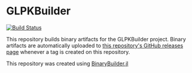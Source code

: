 # GLPKBuilder

[![Build Status](https://travis-ci.org/JuliaOpt/GLPKBuilder.svg?branch=master)](https://travis-ci.org/JuliaOpt/GLPKBuilder)

This repository builds binary artifacts for the GLPKBuilder project. Binary artifacts are automatically uploaded to
[this repository's GitHub releases page](https://github.com/JuliaOpt/GLPKBuilder/releases) whenever a tag is created
on this repository.

This repository was created using [BinaryBuilder.jl](https://github.com/JuliaPackaging/BinaryBuilder.jl)

